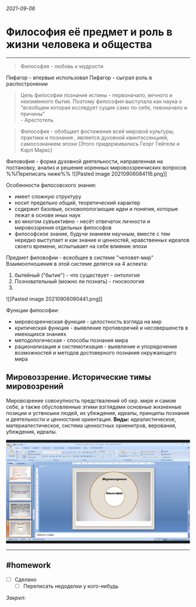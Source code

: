 *2021-09-06*

# Философия её предмет и роль в жизни человека и общества
---

>Философия - любовь к мудрости

Пифагор - впервые использовал
Пифагор - сыграл роль в распостронении

>Цель философии познание истины -
>первоначало, вечного и неизменного бытия.
>Поэтому философия выступала как наука о 
>"всеобщем которая исследует сущие само по себе,
>певоначало и причины" <br>- Арестотель

>Философия - обобщает фостижения всей мировой культуры, 
>практики и познания , является духовной квинтэссенцией,
>самосознанием эпохи
>(Этого придерживались Георг Гейгели и Карл Маркс)

Филовофия - форма духовной деятельности, направленная на постановку, анализ и решение коренных мировоззренчиских вопросов
%%Переписать ниже%%
![[Pasted image 20210906084116.png]]

Особенности филосовского знания:
- имеет сложную структуру
- носит предельно общий, теоретический характер
- содержит базовые, основопологающие идеи и понятия, которые лежат в основе иных наук
- во многом сувъективно - несёт отвечаток личности и мировоззрения отдельных философов
- философское знание, будучи знанием научным, вместе с тем нередко выступает и как знание и ценностей, нравственных идеалов своего времени, испытывает на себе влияние эпохи

Предмет филовофии - всеобщее в системе "человет-мир"
Взаимоотношения в этой системе делятся на 4 аспекта:
1. бытейный ("бытие") - что существует - онтология
2. Позновательный (можно ли познать) - гносеология
3. 

![[Pasted image 20210906090441.png]]

Функции философии:
- мировозренческая функция - целостность взгляда на мир
- критическая функция - выявление противоречий и несовершенств в имеющихся знаниях
- методологическая - способы познания мира
- рационализация и системотизация - выявление и упорядочение возможностей и методов достоверного познания окружающего мира

## Мировоззрение. Исторические тимы мировозрений

Мировозрение совокупность предствалений об окр. мире и самом себе, а также обусловленные этими взглядами основные жизненные позиции и уствноыки людей, их убеждения, идеалы, принципы познания и деятельности и ценностаня ориентация.
**Виды:** идеалистическое, материалестическое, система ценностных ориенитров, верования, убеждения, идеалы.

![](../Files/Pasted%20image%2020210909131728.png)


---

##    #homework 

- [ ]  Сделано
	- [ ] Переписать недоделки у кого-нибудь

_Закреп:_
